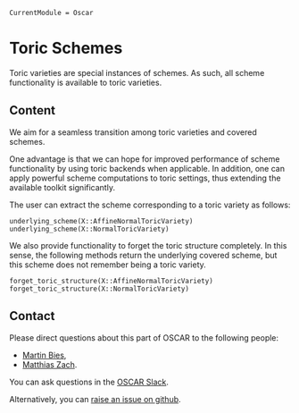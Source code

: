 ```@meta
CurrentModule = Oscar
```

# Toric Schemes

Toric varieties are special instances of schemes. As such, all scheme functionality is
available to toric varieties.


## Content

We aim for a seamless transition among toric varieties and covered schemes.

One advantage is that we can hope for improved performance of scheme functionality by using
toric backends when applicable. In addition, one can apply powerful scheme computations to
toric settings, thus extending the available toolkit significantly.

The user can extract the scheme corresponding to a toric variety as follows:
```@docs
underlying_scheme(X::AffineNormalToricVariety)
underlying_scheme(X::NormalToricVariety)
```

We also provide functionality to forget the toric structure completely.
In this sense, the following methods return the underlying covered scheme,
but this scheme does not remember being a toric variety.
```@docs
forget_toric_structure(X::AffineNormalToricVariety)
forget_toric_structure(X::NormalToricVariety)
```

## Contact

Please direct questions about this part of OSCAR to the following people:
* [Martin Bies](https://martinbies.github.io/),
* [Matthias Zach](https://math.rptu.de/en/wgs/agag/people/members).

You can ask questions in the [OSCAR Slack](https://www.oscar-system.org/community/#slack).

Alternatively, you can [raise an issue on github](https://www.oscar-system.org/community/#how-to-report-issues).
